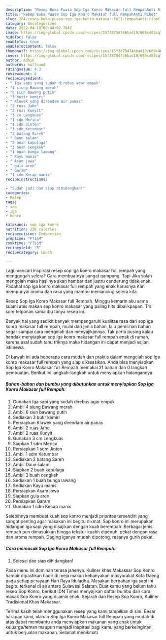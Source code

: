 ```yaml
---
description: "Resep Buka Puasa Sop Iga Konro Makasar full RempahAnti Ribet"
title: "Resep Buka Puasa Sop Iga Konro Makasar full RempahAnti Ribet"
slug: 284-resep-buka-puasa-sop-iga-konro-makasar-full-rempahanti-ribet
category: Uncategorized
date: 2022-04-10T00:44:02.704Z
image: https://img-global.cpcdn.com/recipes/15f38754746bad10/680x482cq70/sop-iga-konro-makasar-full-rempah-foto-resep-utama.jpg
hideToc: false
enableToc: true
enableTocContent: false
thumbnail: https://img-global.cpcdn.com/recipes/15f38754746bad10/680x482cq70/sop-iga-konro-makasar-full-rempah-foto-resep-utama.jpg
cover: https://img-global.cpcdn.com/recipes/15f38754746bad10/680x482cq70/sop-iga-konro-makasar-full-rempah-foto-resep-utama.jpg
author: Admin
authorAv: notfound
ratingvalue: 4.3
reviewcount: 8
recipeingredient:
- " Iga sapi yang sudah direbus agar empuk"
- "4 siung Bawang merah"
- "6 siun bawang putih"
- "3 butir kemiri"
- " Kluwek yang direndam air panas"
- "2 ruas Jahe"
- "2 ruas Kunyit"
- "3 cm Lengkuas"
- "1 sdm Merica"
- "1 sdm Jinten"
- "1 sdm Ketumbar"
- "2 batang Sareh"
- " Daun salam"
- "2 buah kapulaga"
- "3 buah cengkeh"
- "1 buah bunga lawang"
- " Kayu manis"
- " Asam jawa"
- " gula aren"
- " Garam"
- "1 sdm Kecap manis"
recipeinstructions:

- "Sudah jadi dan siap dihidangkan!"
categories:
- Resep
tags:
- sop
- iga
- konro

katakunci: sop iga konro 
nutrition: 238 calories
recipecuisine: Indonesian
preptime: "PT16M"
cooktime: "PT55M"
recipeyield: "3"
recipecategory: Lunch

---
```



Lagi mencari inspirasi resep sop iga konro makasar full rempah yang menggugah selera? Cara membuatnya sangat gampang. Tapi Jika salah mengolah maka hasilnya akan hambar dan justru cenderung tidak enak. Padahal sop iga konro makasar full rempah yang enak harusnya Kan mempunyai aroma dan rasa yang mampu memancing selera kita.


Resep Sop Iga Konro Makasar full Rempah. Minggu kemarin aku sama suami abis makan sop konro makasar yang paling hits dibalikpapan. Trs sore telponan sama ibu tanya resep ini.

Banyak hal yang sedikit banyak mempengaruhi kualitas rasa dari sop iga konro makasar full rempah, mulai dari jenis bahan, lalu pemilihan bahan segar sampai cara mengolah dan menyajikannya. Tak perlu pusing kalau hendak menyiapkan sop iga konro makasar full rempah enak di rumah, karena asal sudah tahu triknya maka hidangan ini dapat menjadi sajian istimewa.


Di bawah ini ada beberapa cara mudah dan praktis dalam mengolah sop iga konro makasar full rempah yang siap dikreasikan. Anda bisa menyiapkan Sop Iga Konro Makasar full Rempah memakai 21 bahan dan 0 langkah pembuatan. Berikut ini langkah-langkah untuk menyiapkan hidangannya.

<!--inarticleads1-->

##### Bahan-bahan dan bumbu yang dibutuhkan untuk menyiapkan Sop Iga Konro Makasar full Rempah:

1. Gunakan  Iga sapi yang sudah direbus agar empuk
1. Ambil 4 siung Bawang merah
1. Ambil 6 siun bawang putih
1. Sediakan 3 butir kemiri
1. Persiapkan  Kluwek yang direndam air panas
1. Ambil 2 ruas Jahe
1. Ambil 2 ruas Kunyit
1. Gunakan 3 cm Lengkuas
1. Siapkan 1 sdm Merica
1. Persiapkan 1 sdm Jinten
1. Ambil 1 sdm Ketumbar
1. Sediakan 2 batang Sareh
1. Ambil  Daun salam
1. Siapkan 2 buah kapulaga
1. Ambil 3 buah cengkeh
1. Sediakan 1 buah bunga lawang
1. Sediakan  Kayu manis
1. Persiapkan  Asam jawa
1. Siapkan  gula aren
1. Persiapkan  Garam
1. Gunakan 1 sdm Kecap manis


Selebihnya membuat kuah sop konro menjadi prioritas tersendiri yang sangat penting agar masakan ini begitu nikmat. Sop konro ini merupakan hidangan iga sapi yang disajikan dengan kuah berempah. Berbagai jenis rempah pun dimasukkan hingga tekstur kuahh dipenuhi pekat dengan rasa dan aroma rempah. Daging iganya mudah dipotong, rasanya gurih pekat. 

<!--inarticleads2-->

##### Cara memasak Sop Iga Konro Makasar full Rempah:


1. Selesai dan siap dihidangkan!

Pada menu ini dominan terasa jahenya. Kuliner khas Makassar Sop Konro hampir dipastikan hadir di meja makan kebanyakan masyarakat Kota Daeng pada setiap perayaan Hari Raya Iduladha. Masakan berbahan iga sapi ini begitu terkenal di se antero Sulawesi Selatan. Buat kamu yang belum tahu resep Sop Konro, berikut IDN Times menyajikan daftar bumbu dan cara masak Sop Konro yang dijamin enak. Sejarah dan Resep Sop Konro, Kuliner Tradisional Khas Makassar. 

Terima kasih telah menggunakan resep yang kami tampilkan di sini. Besar harapan kami, olahan Sop Iga Konro Makasar full Rempah yang mudah di atas dapat membantu anda menyiapkan makanan yang enak untuk keluarga/teman maupun menjadi inspirasi bagi kamu yang berkeinginan untuk berjualan makanan. Selamat menikmati
